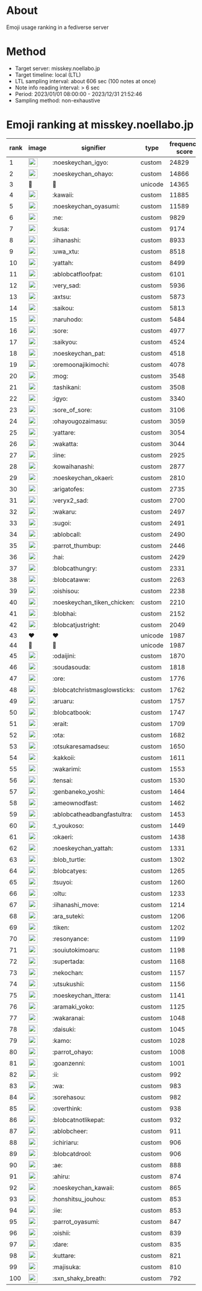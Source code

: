 # About
Emoji usage ranking in a fediverse server

# Method
- Target server: misskey.noellabo.jp
- Target timeline: local (LTL)
- LTL sampling interval: about 606 sec (100 notes at once)
- Note info reading interval: > 6 sec
- Period: 2023/01/01 08:00:00 - 2023/12/31 21:52:46 
- Sampling method: non-exhaustive

# Emoji ranking at misskey.noellabo.jp

|rank|image|signifier|type|frequency score|
|----|----|----|----|----|
|1|<img height="24" src="https://misskey.noellabo.jp/emoji/noeskeychan_igyo.webp">|:noeskeychan_igyo:|custom|24829|
|2|<img height="24" src="https://misskey.noellabo.jp/emoji/noeskeychan_ohayo.webp">|:noeskeychan_ohayo:|custom|14866|
|3|🎉|🎉|unicode|14365|
|4|<img height="24" src="https://misskey.noellabo.jp/emoji/kawaii.webp">|:kawaii:|custom|11885|
|5|<img height="24" src="https://misskey.noellabo.jp/emoji/noeskeychan_oyasumi.webp">|:noeskeychan_oyasumi:|custom|11589|
|6|<img height="24" src="https://misskey.noellabo.jp/emoji/ne.webp">|:ne:|custom|9829|
|7|<img height="24" src="https://misskey.noellabo.jp/emoji/kusa.webp">|:kusa:|custom|9174|
|8|<img height="24" src="https://misskey.noellabo.jp/emoji/iihanashi.webp">|:iihanashi:|custom|8933|
|9|<img height="24" src="https://misskey.noellabo.jp/emoji/uwa_xtu.webp">|:uwa_xtu:|custom|8518|
|10|<img height="24" src="https://misskey.noellabo.jp/emoji/yattah.webp">|:yattah:|custom|8499|
|11|<img height="24" src="https://misskey.noellabo.jp/emoji/ablobcatfloofpat.webp">|:ablobcatfloofpat:|custom|6101|
|12|<img height="24" src="https://misskey.noellabo.jp/emoji/very_sad.webp">|:very_sad:|custom|5936|
|13|<img height="24" src="https://misskey.noellabo.jp/emoji/axtsu.webp">|:axtsu:|custom|5873|
|14|<img height="24" src="https://misskey.noellabo.jp/emoji/saikou.webp">|:saikou:|custom|5813|
|15|<img height="24" src="https://misskey.noellabo.jp/emoji/naruhodo.webp">|:naruhodo:|custom|5484|
|16|<img height="24" src="https://misskey.noellabo.jp/emoji/sore.webp">|:sore:|custom|4977|
|17|<img height="24" src="https://misskey.noellabo.jp/emoji/saikyou.webp">|:saikyou:|custom|4524|
|18|<img height="24" src="https://misskey.noellabo.jp/emoji/noeskeychan_pat.webp">|:noeskeychan_pat:|custom|4518|
|19|<img height="24" src="https://misskey.noellabo.jp/emoji/oremoonajikimochi.webp">|:oremoonajikimochi:|custom|4078|
|20|<img height="24" src="https://misskey.noellabo.jp/emoji/mog.webp">|:mog:|custom|3548|
|21|<img height="24" src="https://misskey.noellabo.jp/emoji/tashikani.webp">|:tashikani:|custom|3508|
|22|<img height="24" src="https://misskey.noellabo.jp/emoji/igyo.webp">|:igyo:|custom|3340|
|23|<img height="24" src="https://misskey.noellabo.jp/emoji/sore_of_sore.webp">|:sore_of_sore:|custom|3106|
|24|<img height="24" src="https://misskey.noellabo.jp/emoji/ohayougozaimasu.webp">|:ohayougozaimasu:|custom|3059|
|25|<img height="24" src="https://misskey.noellabo.jp/emoji/yattare.webp">|:yattare:|custom|3054|
|26|<img height="24" src="https://misskey.noellabo.jp/emoji/wakatta.webp">|:wakatta:|custom|3044|
|27|<img height="24" src="https://misskey.noellabo.jp/emoji/iine.webp">|:iine:|custom|2925|
|28|<img height="24" src="https://misskey.noellabo.jp/emoji/kowaihanashi.webp">|:kowaihanashi:|custom|2877|
|29|<img height="24" src="https://misskey.noellabo.jp/emoji/noeskeychan_okaeri.webp">|:noeskeychan_okaeri:|custom|2810|
|30|<img height="24" src="https://misskey.noellabo.jp/emoji/arigatofes.webp">|:arigatofes:|custom|2735|
|31|<img height="24" src="https://misskey.noellabo.jp/emoji/veryx2_sad.webp">|:veryx2_sad:|custom|2700|
|32|<img height="24" src="https://misskey.noellabo.jp/emoji/wakaru.webp">|:wakaru:|custom|2497|
|33|<img height="24" src="https://misskey.noellabo.jp/emoji/sugoi.webp">|:sugoi:|custom|2491|
|34|<img height="24" src="https://misskey.noellabo.jp/emoji/ablobcall.webp">|:ablobcall:|custom|2490|
|35|<img height="24" src="https://misskey.noellabo.jp/emoji/parrot_thumbup.webp">|:parrot_thumbup:|custom|2446|
|36|<img height="24" src="https://misskey.noellabo.jp/emoji/hai.webp">|:hai:|custom|2429|
|37|<img height="24" src="https://misskey.noellabo.jp/emoji/blobcathungry.webp">|:blobcathungry:|custom|2331|
|38|<img height="24" src="https://misskey.noellabo.jp/emoji/blobcataww.webp">|:blobcataww:|custom|2263|
|39|<img height="24" src="https://misskey.noellabo.jp/emoji/oishisou.webp">|:oishisou:|custom|2238|
|40|<img height="24" src="https://misskey.noellabo.jp/emoji/noeskeychan_tiken_chicken.webp">|:noeskeychan_tiken_chicken:|custom|2210|
|41|<img height="24" src="https://misskey.noellabo.jp/emoji/blobhai.webp">|:blobhai:|custom|2152|
|42|<img height="24" src="https://misskey.noellabo.jp/emoji/blobcatjustright.webp">|:blobcatjustright:|custom|2049|
|43|❤|❤|unicode|1987|
|44|🍗|🍗|unicode|1987|
|45|<img height="24" src="https://misskey.noellabo.jp/emoji/odaijini.webp">|:odaijini:|custom|1870|
|46|<img height="24" src="https://misskey.noellabo.jp/emoji/soudasouda.webp">|:soudasouda:|custom|1818|
|47|<img height="24" src="https://misskey.noellabo.jp/emoji/ore.webp">|:ore:|custom|1776|
|48|<img height="24" src="https://misskey.noellabo.jp/emoji/blobcatchristmasglowsticks.webp">|:blobcatchristmasglowsticks:|custom|1762|
|49|<img height="24" src="https://misskey.noellabo.jp/emoji/aruaru.webp">|:aruaru:|custom|1757|
|50|<img height="24" src="https://misskey.noellabo.jp/emoji/blobcatbook.webp">|:blobcatbook:|custom|1747|
|51|<img height="24" src="https://misskey.noellabo.jp/emoji/erait.webp">|:erait:|custom|1709|
|52|<img height="24" src="https://misskey.noellabo.jp/emoji/ota.webp">|:ota:|custom|1682|
|53|<img height="24" src="https://misskey.noellabo.jp/emoji/otsukaresamadseu.webp">|:otsukaresamadseu:|custom|1650|
|54|<img height="24" src="https://misskey.noellabo.jp/emoji/kakkoii.webp">|:kakkoii:|custom|1611|
|55|<img height="24" src="https://misskey.noellabo.jp/emoji/wakarimi.webp">|:wakarimi:|custom|1553|
|56|<img height="24" src="https://misskey.noellabo.jp/emoji/tensai.webp">|:tensai:|custom|1530|
|57|<img height="24" src="https://misskey.noellabo.jp/emoji/genbaneko_yoshi.webp">|:genbaneko_yoshi:|custom|1464|
|58|<img height="24" src="https://misskey.noellabo.jp/emoji/ameownodfast.webp">|:ameownodfast:|custom|1462|
|59|<img height="24" src="https://misskey.noellabo.jp/emoji/ablobcatheadbangfastultra.webp">|:ablobcatheadbangfastultra:|custom|1453|
|60|<img height="24" src="https://misskey.noellabo.jp/emoji/t_youkoso.webp">|:t_youkoso:|custom|1449|
|61|<img height="24" src="https://misskey.noellabo.jp/emoji/okaeri.webp">|:okaeri:|custom|1438|
|62|<img height="24" src="https://misskey.noellabo.jp/emoji/noeskeychan_yattah.webp">|:noeskeychan_yattah:|custom|1331|
|63|<img height="24" src="https://misskey.noellabo.jp/emoji/blob_turtle.webp">|:blob_turtle:|custom|1302|
|64|<img height="24" src="https://misskey.noellabo.jp/emoji/blobcatyes.webp">|:blobcatyes:|custom|1265|
|65|<img height="24" src="https://misskey.noellabo.jp/emoji/tsuyoi.webp">|:tsuyoi:|custom|1260|
|66|<img height="24" src="https://misskey.noellabo.jp/emoji/oltu.webp">|:oltu:|custom|1233|
|67|<img height="24" src="https://misskey.noellabo.jp/emoji/iihanashi_move.webp">|:iihanashi_move:|custom|1214|
|68|<img height="24" src="https://misskey.noellabo.jp/emoji/ara_suteki.webp">|:ara_suteki:|custom|1206|
|69|<img height="24" src="https://misskey.noellabo.jp/emoji/tiken.webp">|:tiken:|custom|1202|
|70|<img height="24" src="https://misskey.noellabo.jp/emoji/resonyance.webp">|:resonyance:|custom|1199|
|71|<img height="24" src="https://misskey.noellabo.jp/emoji/souiutokimoaru.webp">|:souiutokimoaru:|custom|1198|
|72|<img height="24" src="https://misskey.noellabo.jp/emoji/supertada.webp">|:supertada:|custom|1168|
|73|<img height="24" src="https://misskey.noellabo.jp/emoji/nekochan.webp">|:nekochan:|custom|1157|
|74|<img height="24" src="https://misskey.noellabo.jp/emoji/utsukushii.webp">|:utsukushii:|custom|1156|
|75|<img height="24" src="https://misskey.noellabo.jp/emoji/noeskeychan_ittera.webp">|:noeskeychan_ittera:|custom|1141|
|76|<img height="24" src="https://misskey.noellabo.jp/emoji/aramaki_yoko.webp">|:aramaki_yoko:|custom|1125|
|77|<img height="24" src="https://misskey.noellabo.jp/emoji/wakaranai.webp">|:wakaranai:|custom|1048|
|78|<img height="24" src="https://misskey.noellabo.jp/emoji/daisuki.webp">|:daisuki:|custom|1045|
|79|<img height="24" src="https://misskey.noellabo.jp/emoji/kamo.webp">|:kamo:|custom|1028|
|80|<img height="24" src="https://misskey.noellabo.jp/emoji/parrot_ohayo.webp">|:parrot_ohayo:|custom|1008|
|81|<img height="24" src="https://misskey.noellabo.jp/emoji/goanzenni.webp">|:goanzenni:|custom|1001|
|82|<img height="24" src="https://misskey.noellabo.jp/emoji/ii.webp">|:ii:|custom|992|
|83|<img height="24" src="https://misskey.noellabo.jp/emoji/wa.webp">|:wa:|custom|983|
|84|<img height="24" src="https://misskey.noellabo.jp/emoji/sorehasou.webp">|:sorehasou:|custom|982|
|85|<img height="24" src="https://misskey.noellabo.jp/emoji/overthink.webp">|:overthink:|custom|938|
|86|<img height="24" src="https://misskey.noellabo.jp/emoji/blobcatnotlikepat.webp">|:blobcatnotlikepat:|custom|932|
|87|<img height="24" src="https://misskey.noellabo.jp/emoji/ablobcheer.webp">|:ablobcheer:|custom|911|
|88|<img height="24" src="https://misskey.noellabo.jp/emoji/ichiriaru.webp">|:ichiriaru:|custom|906|
|89|<img height="24" src="https://misskey.noellabo.jp/emoji/blobcatdrool.webp">|:blobcatdrool:|custom|906|
|90|<img height="24" src="https://misskey.noellabo.jp/emoji/ae.webp">|:ae:|custom|888|
|91|<img height="24" src="https://misskey.noellabo.jp/emoji/ahiru.webp">|:ahiru:|custom|874|
|92|<img height="24" src="https://misskey.noellabo.jp/emoji/noeskeychan_kawaii.webp">|:noeskeychan_kawaii:|custom|865|
|93|<img height="24" src="https://misskey.noellabo.jp/emoji/honshitsu_jouhou.webp">|:honshitsu_jouhou:|custom|853|
|94|<img height="24" src="https://misskey.noellabo.jp/emoji/iie.webp">|:iie:|custom|853|
|95|<img height="24" src="https://misskey.noellabo.jp/emoji/parrot_oyasumi.webp">|:parrot_oyasumi:|custom|847|
|96|<img height="24" src="https://misskey.noellabo.jp/emoji/oishii.webp">|:oishii:|custom|839|
|97|<img height="24" src="https://misskey.noellabo.jp/emoji/dare.webp">|:dare:|custom|835|
|98|<img height="24" src="https://misskey.noellabo.jp/emoji/kuttare.webp">|:kuttare:|custom|821|
|99|<img height="24" src="https://misskey.noellabo.jp/emoji/majisuka.webp">|:majisuka:|custom|810|
|100|<img height="24" src="https://misskey.noellabo.jp/emoji/sxn_shaky_breath.webp">|:sxn_shaky_breath:|custom|792|
